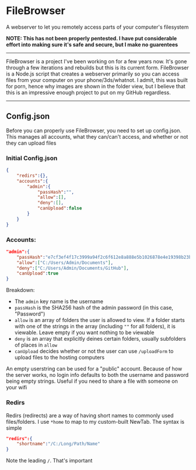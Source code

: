 # FileBrowser
 A webserver to let you remotely access parts of your computer's filesystem

**NOTE: This has not been properly pentested. I have put considerable effort into making sure it's safe and secure, but I make no guarentees**

---

FileBrowser is a project I've been working on for a few years now. It's gone through a few iterations and rebuilds but this is its current form. FileBrowser is a Node.js script that creates a webserver primarily so you can access files from your computer on your phone/3ds/whatnot. I admit, this was built for porn, hence why images are shown in the folder view, but I believe that this is an impressive enough project to put on my GitHub regardless.

---

## Config.json

Before you can properly use FileBrowser, you need to set up config.json. This manages all accounts, what they can/can't access, and whether or not they can upload files

### Initial Config.json

```JSON
{
	"redirs":{},
	"accounts":{
		"admin":{
			"passHash":"",
			"allow":[],
			"deny":[],
			"canUpload":false
		}
	}
}
```

### Accounts:

```JSON
"admin":{
	"passHash":"e7cf3ef4f17c3999a94f2c6f612e8a888e5b1026878e4e19398b23bd38ec221a",
	"allow":["C:/Users/Admin/Documents"],
	"deny":["C:/Users/Admin/Documents/GitHub"],
	"canUpload":true
}
```
Breakdown:

- The `admin` key name is the username
- `passHash` is the SHA256 hash of the admin password (in this case, "Password")
- `allow` is an array of folders the user is allowed to view. If a folder starts with one of the strings in the array (including `""` for all folders), it is viewable. Leave empty if you want nothing to be viewable
- `deny` is an array that explicitly deines certain folders, usually subfolders of places in `allow`
- `canUpload` decides whether or not the user can use `/uploadForm` to upload files to the hosting computers

An empty userstring can be used for a "public" account. Because of how the server works, no login info defaults to both the username and password being empty strings. Useful if you need to share a file with someone on your wifi

### Redirs

Redirs (redirects) are a way of having short names to commonly used files/folders. I use `*home` to map to my custom-built NewTab. The syntax is simple

```JSON
"redirs":{
	"shortname":"/C:/Long/Path/Name"
}
```

Note the leading `/`. That's important